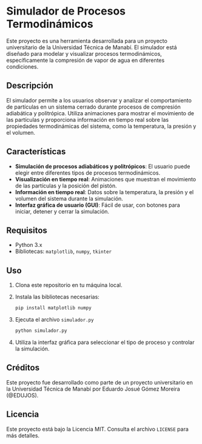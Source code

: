 # Simulador de Procesos Termodinámicos

Este proyecto es una herramienta desarrollada para un proyecto universitario de la Universidad Técnica de Manabí. El simulador está diseñado para modelar y visualizar procesos termodinámicos, específicamente la compresión de vapor de agua en diferentes condiciones.

## Descripción

El simulador permite a los usuarios observar y analizar el comportamiento de partículas en un sistema cerrado durante procesos de compresión adiabática y politrópica. Utiliza animaciones para mostrar el movimiento de las partículas y proporciona información en tiempo real sobre las propiedades termodinámicas del sistema, como la temperatura, la presión y el volumen.

## Características

- **Simulación de procesos adiabáticos y politrópicos**: El usuario puede elegir entre diferentes tipos de procesos termodinámicos.
- **Visualización en tiempo real**: Animaciones que muestran el movimiento de las partículas y la posición del pistón.
- **Información en tiempo real**: Datos sobre la temperatura, la presión y el volumen del sistema durante la simulación.
- **Interfaz gráfica de usuario (GUI)**: Fácil de usar, con botones para iniciar, detener y cerrar la simulación.

## Requisitos

- Python 3.x
- Bibliotecas: `matplotlib`, `numpy`, `tkinter`

## Uso

1. Clona este repositorio en tu máquina local.
2. Instala las bibliotecas necesarias:
   ```bash
   pip install matplotlib numpy
   ```
3. Ejecuta el archivo `simulador.py`

    ```bash
    python simulador.py
    ```

4. Utiliza la interfaz gráfica para seleccionar el tipo de proceso y controlar la simulación.

## Créditos
Este proyecto fue desarrollado como parte de un proyecto universitario en la Universidad Técnica de Manabí por Eduardo Josué Gómez Moreira (@EDUJOS).

## Licencia
Este proyecto está bajo la Licencia MIT. Consulta el archivo `LICENSE` para más detalles.
